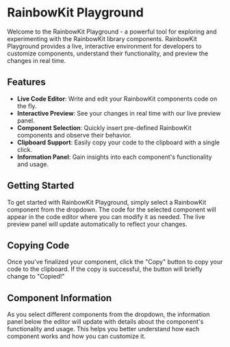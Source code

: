 # RainbowKit Playground

Welcome to the RainbowKit Playground - a powerful tool for exploring and experimenting with the RainbowKit library components. RainbowKit Playground provides a live, interactive environment for developers to customize components, understand their functionality, and preview the changes in real time.

## Features

- **Live Code Editor**: Write and edit your RainbowKit components code on the fly.
- **Interactive Preview**: See your changes in real time with our live preview panel.
- **Component Selection**: Quickly insert pre-defined RainbowKit components and observe their behavior.
- **Clipboard Support**: Easily copy your code to the clipboard with a single click.
- **Information Panel**: Gain insights into each component's functionality and usage.

## Getting Started

To get started with RainbowKit Playground, simply select a RainbowKit component from the dropdown. The code for the selected component will appear in the code editor where you can modify it as needed. The live preview panel will update automatically to reflect your changes.

## Copying Code

Once you've finalized your component, click the "Copy" button to copy your code to the clipboard. If the copy is successful, the button will briefly change to "Copied!"

## Component Information

As you select different components from the dropdown, the information panel below the editor will update with details about the component's functionality and usage. This helps you better understand how each component works and how you can customize it.
